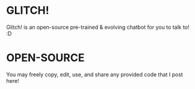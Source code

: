 # GLITCH!
Glitch! is an open-source pre-trained &amp; evolving chatbot for you to talk to! :D


# OPEN-SOURCE

You may freely copy, edit, use, and share any provided code that I post here!

# 
